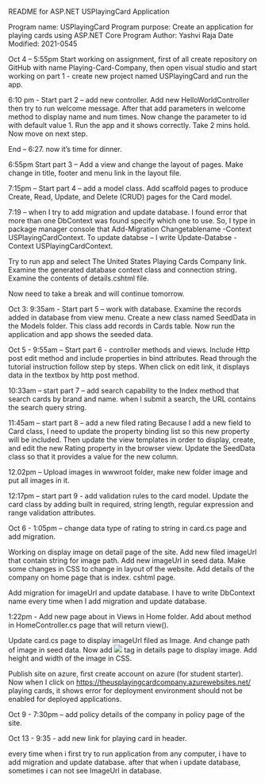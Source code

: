 README for ASP.NET USPlayingCard Application

Program name: USPlayingCard
Program purpose: Create an application for playing cards using ASP.NET Core
Program Author: Yashvi Raja
Date Modified: 2021-0545

Oct 4 – 5:55pm
Start working on assignment, first of all create repository on GitHub with name Playing-Card-Company, then open visual studio and start working on part 1 - create new project named USPlayingCard and run the app.

6:10 pm - Start part 2 – add new controller.
Add new HelloWorldController then try to run welcome message. After that add parameters in welcome method to display name and num times. Now change the parameter to id with default value 1. Run the app and it shows correctly.
Take 2 mins hold. Now move on next step. 

End – 6:27. now it’s time for dinner.

6:55pm 
Start part 3 – Add a view and change the layout of pages. Make change in title, footer and menu link in the layout file.

7:15pm – Start part 4 – add a model class.
Add scaffold pages to produce Create, Read, Update, and Delete (CRUD) pages for the Card model. 

7:19 – when I try to add migration and update database. I found error that more than one DbContext was found specify which one to use. 
So, I type in package manager console that Add-Migration Changetablename -Context USPlayingCardContext.
To update databse – I write Update-Databse -Context USPlayingCardContext. 

Try to run app and select The United States Playing Cards Company link. 
Examine the generated database context class and connection string. Examine the contents of details.cshtml file.

Now need to take a break and will continue tomorrow.  

Oct 3: 9:35am - Start part 5 – work with database.
Examine the records added in database from view menu. 
Create a new class named SeedData in the Models folder.
This class add records in Cards table. Now run the application and app shows the seeded data. 

Oct 5 - 9:55am – Start part 6 - controller methods and views.
Include Http post edit method and include properties in bind attributes. Read through the tutorial instruction follow step by steps. When click on edit link, it displays data in the textbox by http post method.

10:33am – start part 7 – add search capability to the Index method that search cards by brand and name. when I submit a search, the URL contains the search query string. 

11:45am – start part 8 – add a new filed rating
Because I add a new field to Card class, I need to update the property binding list so this new property will be included.
Then update the view templates in order to display, create, and edit the new Rating property in the browser view. Update the SeedData class so that it provides a value for the new column. 

12.02pm – Upload images in wwwroot folder, make new folder image and put all images in it.

12:17pm – start part 9 - add validation rules to the card model.
Update the card class by adding built in required, string length, regular expression and range validation attributes.

Oct 6 - 1:05pm – change data type of rating to string in card.cs page and add migration.  

Working on display image on detail page of the site. Add new filed imageUrl that contain string for image path. Add new imageUrl in seed data. Make some changes in CSS to change in layout of the website.
Add details of the company on home page that is index. cshtml page.

Add migration for imageUrl and update database. I have to write DbContext name every time when I add migration and update database.

1:22pm - Add new page about in Views in Home folder. Add about method in HomeController.cs page that will return view(). 

Update card.cs page to display imageUrl filed as Image. And change path of image in seed data. Now add <img src=””> tag in details page to display image. Add height and width of the image in CSS. 

Publish site on azure, first create account on azure (for student starter).
Now when I click on https://theusplayingcardcompany.azurewebsites.net/  playing cards, it shows error for deployment environment should not be enabled for deployed applications.

Oct 9 - 7:30pm – add policy details of the company in policy page of the site.

Oct 13 - 9:35 -
add new link for playing card in header.

every time when i first try to run application from any computer, i have to add migration and update database. after that when i update database, sometimes i can not see ImageUrl in database.

